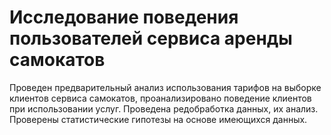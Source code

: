 # Исследование поведения пользователей сервиса аренды самокатов
Проведен предварительный анализ использования тарифов на выборке клиентов сервиса самокатов, проанализировано поведение клиентов при использовании услуг. Проведена редобработка данных, их анализ. Проверены статистические гипотезы на основе имеющихся данных.
